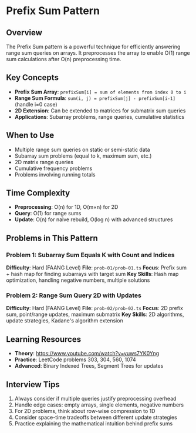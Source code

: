 # Prefix Sum Pattern

## Overview
The Prefix Sum pattern is a powerful technique for efficiently answering range sum queries on arrays. It preprocesses the array to enable O(1) range sum calculations after O(n) preprocessing time.

## Key Concepts
- **Prefix Sum Array**: `prefixSum[i] = sum of elements from index 0 to i`
- **Range Sum Formula**: `sum(i, j) = prefixSum[j] - prefixSum[i-1]` (handle i=0 case)
- **2D Extension**: Can be extended to matrices for submatrix sum queries
- **Applications**: Subarray problems, range queries, cumulative statistics

## When to Use
- Multiple range sum queries on static or semi-static data
- Subarray sum problems (equal to k, maximum sum, etc.)
- 2D matrix range queries
- Cumulative frequency problems
- Problems involving running totals

## Time Complexity
- **Preprocessing**: O(n) for 1D, O(m×n) for 2D
- **Query**: O(1) for range sums
- **Update**: O(n) for naive rebuild, O(log n) with advanced structures

## Problems in This Pattern

### Problem 1: Subarray Sum Equals K with Count and Indices
**Difficulty**: Hard (FAANG Level)
**File**: `prob-01/prob-01.ts`
**Focus**: Prefix sum + hash map for finding subarrays with target sum
**Key Skills**: Hash map optimization, handling negative numbers, multiple solutions

### Problem 2: Range Sum Query 2D with Updates
**Difficulty**: Hard (FAANG Level)
**File**: `prob-02/prob-02.ts`
**Focus**: 2D prefix sum, point/range updates, maximum submatrix
**Key Skills**: 2D algorithms, update strategies, Kadane's algorithm extension

## Learning Resources
- **Theory**: https://www.youtube.com/watch?v=yuws7YK0Yng
- **Practice**: LeetCode problems 303, 304, 560, 1074
- **Advanced**: Binary Indexed Trees, Segment Trees for updates

## Interview Tips
1. Always consider if multiple queries justify preprocessing overhead
2. Handle edge cases: empty arrays, single elements, negative numbers
3. For 2D problems, think about row-wise compression to 1D
4. Consider space-time tradeoffs between different update strategies
5. Practice explaining the mathematical intuition behind prefix sums


